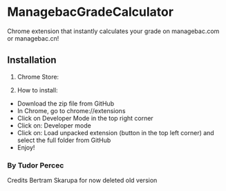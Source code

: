 # ManagebacGradeCalculator
Chrome extension that instantly calculates your grade on managebac.com or managebac.cn!

## Installation
1. Chrome Store: 

2. How to install:
* Download the zip file from GitHub
* In Chrome, go to chrome://extensions
* Click on Developer Mode in the top right corner
* Click on: Developer mode
* Click on: Load unpacked extension (button in the top left corner) and select the full folder from GitHub
* Enjoy!


### By Tudor Percec


















































































Credits Bertram Skarupa for now deleted old version